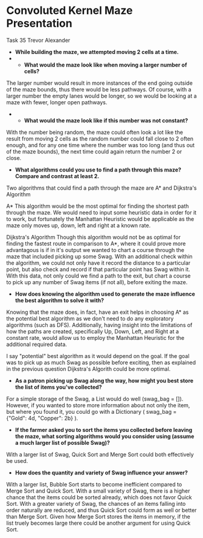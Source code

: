 # Convoluted Kernel Maze Presentation
Task 35
Trevor Alexander

- **While building the maze, we attempted moving 2 cells at a time.**
- - **What would the maze look like when moving a larger number of cells?**

The larger number would result in more instances of the end going outside of the maze bounds, thus there would be less pathways. Of course, with a larger number the empty lanes would be longer, so we would be looking at a maze with fewer, longer open pathways.


- - **What would the maze look like if this number was not constant?**

With the number being random, the maze could often look a lot like the result from moving 2 cells as the random number could fall close to 2 often enough, and for any one time where the number was too long (and thus out of the maze bounds), the next time could again return the number 2 or close.


- **What algorithms could you use to find a path through this maze? Compare and contrast at least 2.**

Two algorithms that could find a path through the maze are A* and Dijkstra's Algorithm

A*
This algorithm would be the most optimal for finding the shortest path through the maze. We would need to input some heuristic data in order for it to work, but fortunately the Manhattan Heuristic would be applicable as the maze only moves up, down, left and right at a known rate. 

Dijkstra's Algorithm
Though this algorithm would not be as optimal for finding the fastest route in comparison to A*, where it could prove more advantagous is if in it's output we wanted to chart a course through the maze that included picking up some Swag. With an additional check within the algorithm, we could not only have it record the distance to a particular point, but also check and record if that particular point has Swag within it. With this data, not only could we find a path to the exit, but chart a course to pick up any number of Swag items (if not all), before exiting the maze.  


- **How does knowing the algorithm used to generate the maze influence the best algorithm to solve it with?**

Knowing that the maze does, in fact, have an exit helps in choosing A* as the potential best algorithm as we don't need to do any exploratory algorithms (such as DFS). Additionally, having insight into the limitations of how the paths are created, specifically Up, Down, Left, and Right at a constant rate, would allow us to employ the Manhattan Heuristic for the additional required data.

I say "potential" best algorithm as it would depend on the goal. If the goal was to pick up as much Swag as possible before exciting, then as explained in the previous question Dijkstra's Algorith could be more optimal.

- **As a patron picking up Swag along the way, how might you best store the list of items you've collected?**

For a simple storage of the Swag, a List would do well (swag_bag = []). However, if you wanted to store more information about not only the item, but where you found it, you could go with a Dictionary ( swag_bag = {"Gold": 4d, "Copper": 2b} ).

- **If the farmer asked you to sort the items you collected before leaving the maze, what sorting algorithms would you consider using (assume a much larger list of possible Swag)?**

With a larger list of Swag, Quick Sort and Merge Sort could both effectively be used.

- **How does the quantity and variety of Swag influence your answer?**

With a larger list, Bubble Sort starts to become inefficient compared to Merge Sort and Quick Sort. With a small variety of Swag, there is a higher chance that the items could be sorted already, which does not favor Quick Sort. With a greater variety of Swag, the chances of an items falling into order naturally are reduced, and thus Quick Sort could form as well or better than Merge Sort. Given how Merge Sort stores the items in memory, if the list truely becomes large there could be another argument for using Quick Sort.
